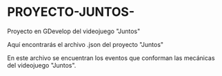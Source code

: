 # PROYECTO-JUNTOS-
Proyecto en GDevelop del videojuego "Juntos"


Aquí encontrarás el archivo .json del proyecto "Juntos"

En este archivo se encuentran los eventos que conforman las mecánicas del videojuego "Juntos".
